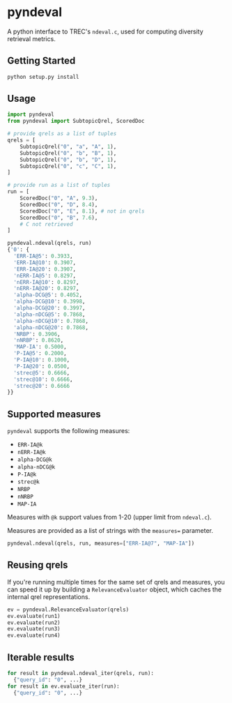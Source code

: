 # pyndeval

A python interface to TREC's `ndeval.c`, used for computing diversity retrieval metrics.

## Getting Started

```bash
python setup.py install
```

## Usage

```python
import pyndeval
from pyndeval import SubtopicQrel, ScoredDoc

# provide qrels as a list of tuples
qrels = [
    SubtopicQrel("0", "a", "A", 1),
    SubtopicQrel("0", "b", "B", 1),
    SubtopicQrel("0", "b", "D", 1),
    SubtopicQrel("0", "c", "C", 1),
]

# provide run as a list of tuples
run = [
    ScoredDoc("0", "A", 9.3),
    ScoredDoc("0", "D", 8.4),
    ScoredDoc("0", "E", 8.1), # not in qrels
    ScoredDoc("0", "B", 7.6),
    # C not retrieved
]

pyndeval.ndeval(qrels, run)
{'0': {
  'ERR-IA@5': 0.3933,
  'ERR-IA@10': 0.3907,
  'ERR-IA@20': 0.3907,
  'nERR-IA@5': 0.8297,
  'nERR-IA@10': 0.8297,
  'nERR-IA@20': 0.8297,
  'alpha-DCG@5': 0.4052,
  'alpha-DCG@10': 0.3998,
  'alpha-DCG@20': 0.3997,
  'alpha-nDCG@5': 0.7868,
  'alpha-nDCG@10': 0.7868,
  'alpha-nDCG@20': 0.7868,
  'NRBP': 0.3906,
  'nNRBP': 0.8620,
  'MAP-IA': 0.5000,
  'P-IA@5': 0.2000,
  'P-IA@10': 0.1000,
  'P-IA@20': 0.0500,
  'strec@5': 0.6666,
  'strec@10': 0.6666,
  'strec@20': 0.6666
}}
```

## Supported measures

`pyndeval` supports the following measures:

 - `ERR-IA@k`
 - `nERR-IA@k`
 - `alpha-DCG@k`
 - `alpha-nDCG@k`
 - `P-IA@k`
 - `strec@k`
 - `NRBP`
 - `nNRBP`
 - `MAP-IA`

Measures with `@k` support values from 1-20 (upper limit from `ndeval.c`).

Measures are provided as a list of strings with the `measures=` parameter.

```python
pyndeval.ndeval(qrels, run, measures=["ERR-IA@7", "MAP-IA"])
```

## Reusing qrels

If you're running multiple times for the same set of qrels and measures, you can speed it up by
building a `RelevanceEvaluator` object, which caches the internal qrel representations.

```python
ev = pyndeval.RelevanceEvaluator(qrels)
ev.evaluate(run1)
ev.evaluate(run2)
ev.evaluate(run3)
ev.evaluate(run4)
```

## Iterable results

```python
for result in pyndeval.ndeval_iter(qrels, run):
  {"query_id": "0", ...}
for result in ev.evaluate_iter(run):
  {"query_id": "0", ...}
```
